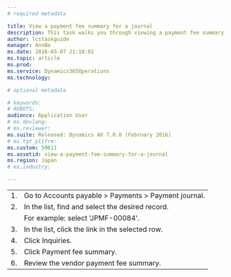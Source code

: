 ```yaml
---
# required metadata

title: View a payment fee summary for a journal
description: This task walks you through viewing a payment fee summary for a journal. This task was created using the demo data company JPMF. Role 'AP coordinator' is required for this procedure.
author: lcstaskguide
manager: AnnBe
ms.date: 2016-03-07 21:18:02
ms.topic: article
ms.prod: 
ms.service: Dynamics365Operations
ms.technology: 

# optional metadata

# keywords: 
# ROBOTS: 
audience: Application User
# ms.devlang: 
# ms.reviewer: 
ms.suite: Released: Dynamics AX 7.0.0 (February 2016)
# ms.tgt_pltfrm: 
ms.custom: 59611
ms.assetid: view-a-payment-fee-summary-for-a-journal
ms.region: Japan
# ms.industry: 

---
```


|     |                                                            |
|-----|------------------------------------------------------------|
| 1.  | Go to Accounts payable &gt; Payments &gt; Payment journal. |
| 2.  | In the list, find and select the desired record.           |
|     | For example: select 'JPMF-00084'.                          |
| 3.  | In the list, click the link in the selected row.           |
| 4.  | Click Inquiries.                                           |
| 5.  | Click Payment fee summary.                                 |
| 6.  | Review the vendor payment fee summary.                     |



